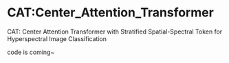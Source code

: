 # CAT:Center_Attention_Transformer
CAT: Center Attention Transformer with Stratified Spatial-Spectral Token for Hyperspectral Image Classification

code is coming~
